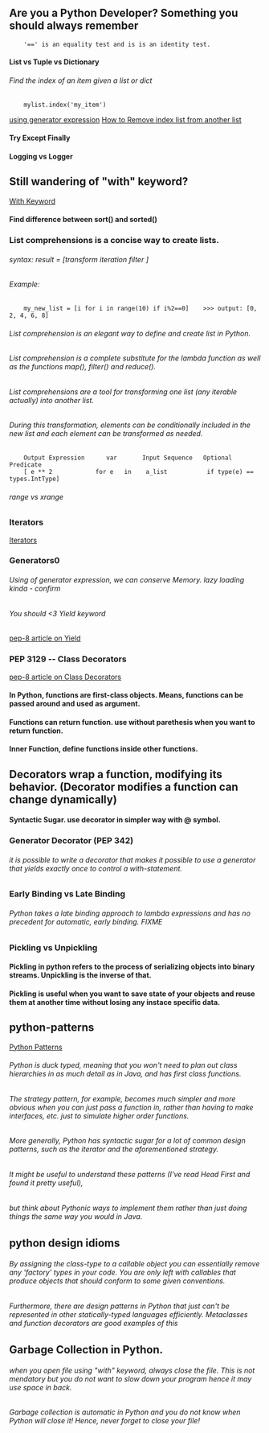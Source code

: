 ## Are you a Python Developer? Something you should always remember ##


        '==' is an equality test and is is an identity test.


#### List vs Tuple vs Dictionary ####
###### Find the index of an item given a list or dict ######
        mylist.index('my_item')

[using generator expression](https://stackoverflow.com/questions/8653516/python-list-of-dictionaries-search )
[How to Remove index list from another list](https://stackoverflow.com/questions/40199689/how-to-remove-index-list-from-another-list-in-python?noredirect=1&lq=1)


#### Try Except Finally ####


#### Logging vs Logger


## Still wandering of "with" keyword?
[With Keyword](https://www.python.org/dev/peps/pep-0343/)


#### Find difference between sort() and sorted()


### List comprehensions is a concise way to create lists.

###### syntax: *result*  = [*transform*    *iteration*         *filter*     ]
###### Example: 

        my_new_list = [i for i in range(10) if i%2==0]    >>> output: [0, 2, 4, 6, 8]

###### List comprehension is an elegant way to define and create list in Python.
###### List comprehension is a complete substitute for the lambda function as well as the functions map(), filter() and reduce().
###### List comprehensions are a tool for transforming one list (any iterable actually) into another list. 
###### During this transformation, elements can be conditionally included in the new list and each element can be transformed as needed.
        Output Expression      var       Input Sequence   Optional Predicate
        [ e ** 2            for e   in    a_list           if type(e) == types.IntType]

###### range vs xrange


### Iterators ###
[Iterators](https://www.python.org/dev/peps/pep-0234/)


### Generators0 ###
###### Using of generator expression, we can conserve Memory. lazy loading kinda - confirm
###### You should <3 Yield keyword
[pep-8 article on Yield](https://www.python.org/dev/peps/pep-0255/)


### PEP 3129 -- Class Decorators ###
[pep-8 article on Class Decorators](https://www.python.org/dev/peps/pep-3129/)

#### In Python, functions are first-class objects. Means, functions can be passed around and used as argument. 
#### Functions can return function. use  without parethesis when you want to return function.
#### Inner Function, define functions inside other functions.

## Decorators wrap a function, modifying its behavior. (Decorator modifies a function can change dynamically)

#### Syntactic Sugar. use decorator in simpler way with @ symbol.

###  Generator Decorator (PEP 342) ###
###### it is possible to write a decorator that makes it possible to use a generator that yields exactly once to control a with-statement.


###  Early Binding vs Late Binding ###
###### Python takes a late binding approach to lambda expressions and has no precedent for automatic, early binding. FIXME


###  Pickling vs Unpickling ###
#### Pickling in python refers to the process of serializing objects into binary streams. Unpickling is the inverse of that. 
#### Pickling is useful when you want to save state of your objects and reuse them at another time without losing any instace specific data.



## python-patterns
[Python Patterns](https://github.com/faif/python-patterns/blob/master/README.md)

###### Python is duck typed, meaning that you won't need to plan out class hierarchies in as much detail as in Java, and has first class functions.
###### The strategy pattern, for example, becomes much simpler and more obvious when you can just pass a function in, rather than having to make interfaces, etc. just to simulate higher order functions.
###### More generally, Python has syntactic sugar for a lot of common design patterns, such as the iterator and the aforementioned strategy.
###### It might be useful to understand these patterns (I've read Head First and found it pretty useful),
###### but think about Pythonic ways to implement them rather than just doing things the same way you would in Java.


## python design idioms

###### By assigning the class-type to a callable object you can essentially remove any 'factory' types in your code. You are only left with callables that produce objects that should conform to some given conventions.
###### Furthermore, there are design patterns in Python that just can't be represented in other statically-typed languages efficiently. Metaclasses and function decorators are good examples of this


## Garbage Collection in Python.

###### when you open file using "with" keyword, always close the file. This is not mendatory but you do not want to slow down your program hence it may use space in back.
###### Garbage collection is automatic in Python and you do not know when Python will close it! Hence, never forget to close your file!
